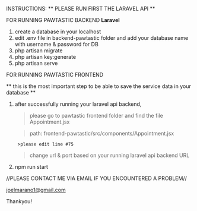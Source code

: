 INSTRUCTIONS:
** PLEASE RUN FIRST THE LARAVEL API **


FOR RUNNING PAWTASTIC BACKEND
**Laravel**
1. create a database in your localhost
2. edit .env file in backend-pawtastic folder and add your database name with username & password for DB
3. php artisan migrate
4. php artisan key:generate
5. php artisan serve





FOR RUNNING PAWTASTIC FRONTEND

 ** this is the most important step to be able to save the service data in your database **

1. after successfully running your laravel api backend, 

	>please go to pawtastic frontend folder and find the file Appointment.jsx

	>path: frontend-pawtastic/src/components/Appointment.jsx

        >please edit line #75

	>change url & port based on your running laravel api backend URL

2. npm run start


//PLEASE CONTACT ME VIA EMAIL IF YOU ENCOUNTERED A PROBLEM//

joelmarano1@gmail.com

Thankyou!
		





